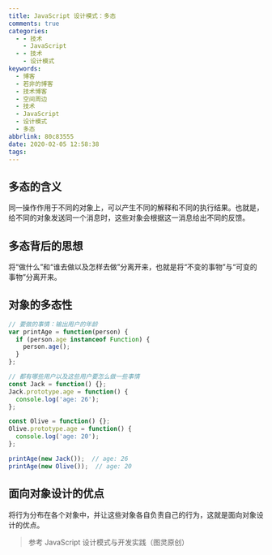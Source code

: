 ```yaml
---
title: JavaScript 设计模式：多态
comments: true
categories:
  - - 技术
    - JavaScript
  - - 技术
    - 设计模式
keywords:
  - 博客
  - 若非的博客
  - 技术博客
  - 空间周边
  - 技术
  - JavaScript
  - 设计模式
  - 多态
abbrlink: 80c83555
date: 2020-02-05 12:58:38
tags:
---
```



## 多态的含义

同一操作作用于不同的对象上，可以产生不同的解释和不同的执行结果。也就是，给不同的对象发送同一个消息时，这些对象会根据这一消息给出不同的反馈。

<!-- more -->

## 多态背后的思想

将“做什么”和“谁去做以及怎样去做”分离开来，也就是将“不变的事物”与“可变的事物”分离开来。

## 对象的多态性

``` JavaScript
// 要做的事情：输出用户的年龄
var printAge = function(person) {
  if (person.age instanceof Function) {
    person.age();
  }
};

// 都有哪些用户以及这些用户要怎么做一些事情
const Jack = function() {};
Jack.prototype.age = function() {
  console.log('age: 26');
};

const Olive = function() {};
Olive.prototype.age = function() {
  console.log('age: 20');
};

printAge(new Jack());  // age: 26
printAge(new Olive());  // age: 20
```

## 面向对象设计的优点

将行为分布在各个对象中，并让这些对象各自负责自己的行为，这就是面向对象设计的优点。

> 参考
> JavaScript 设计模式与开发实践（图灵原创）
